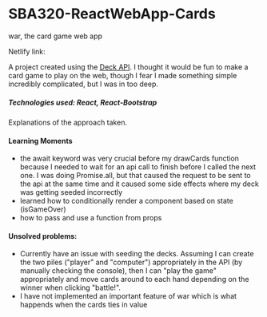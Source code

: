 # SBA320-ReactWebApp-Cards
 war, the card game web app

Netlify link:

A project created using the [Deck API](https://www.deckofcardsapi.com/). I thought it would be fun to make a card game to play on the web, though I fear I made something simple incredibly complicated, but I was in too deep.

##### Technologies used: React, React-Bootstrap


Explanations of the approach taken.

#### Learning Moments
* the await keyword was very crucial before my drawCards function because I needed to wait for an api call to finish before I called the next one. I was doing Promise.all, but that caused the request to be sent to the api at the same time and it caused some side effects where my deck was getting seeded incorrectly
* learned how to conditionally render a component based on state (isGameOver)
* how to pass and use a function from props

#### Unsolved problems:
* Currently have an issue with seeding the decks. Assuming I can create the two piles ("player" and "computer") appropriately in the API (by manually checking the console), then I can "play the game" appropriately and move cards around to each hand depending on the winner when clicking "battle!". 
* I have not implemented an important feature of war which is what happends when the cards ties in value
